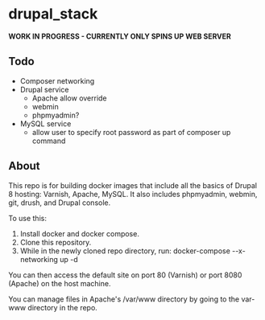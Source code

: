 # drupal_stack

**WORK IN PROGRESS - CURRENTLY ONLY SPINS UP WEB SERVER**

## Todo 
* Composer networking
* Drupal service
  * Apache allow override
  * webmin
  * phpmyadmin?
* MySQL service 
  * allow user to specify root password as part of composer up command

## About
This repo is for building docker images that include all the basics of Drupal 8 hosting: Varnish, Apache, MySQL. It also includes phpmyadmin, webmin, git, drush, and Drupal console.

To use this:

1. Install docker and docker compose.
2. Clone this repository.
3. While in the newly cloned repo directory, run: docker-compose --x-networking up -d

You can then access the default site on port 80 (Varnish) or port 8080 (Apache) on the host machine.

You can manage files in Apache's /var/www directory by going to the var-www directory in the repo.
